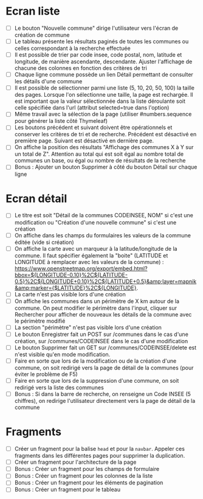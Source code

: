 # Ecran liste 

- [ ] Le bouton "Nouvelle commune" dirige l'utilisateur vers l'écran de création de commune
- [ ] Le tableau présente les résultats paginés de toutes les communes ou celles correspondant à la recherche effectuée
- [ ] Il est possible de trier par code insee, code postal, nom, latitude et longitude, de manière ascendante, descendante. Ajuster l'affichage de chacune des colonnes en fonction des critères de tri
- [ ] Chaque ligne commune possède un lien Détail permettant de consulter les détails d'une commune
- [ ] Il est possible de sélectionner parmi une liste (5, 10, 20, 50, 100) la taille des pages. Lorsque l'on sélectionne une taille, la page est rechargée. Il est important que la valeur sélectionnée dans la liste déroulante soit celle spécifiée dans l'url (attribut selected=true dans l'option)
- [ ] Même travail avec la sélection de la page (utiliser #numbers.sequence pour générer la liste côté Thymeleaf)
- [ ] Les boutons précédent et suivant doivent être opérationnels et conserver les critères de tri et de recherche. Précédent est désactivé en première page. Suivant est désactivé en dernière page.
- [ ] On affiche la position des résultats "Affichage des communes X à Y sur un total de Z". Attention au total qui est soit égal au nombre total de communes un base, ou égal ou nombre de résultats de la recherche
- [ ] Bonus : Ajouter un bouton Supprimer à côté du bouton Détail sur chaque ligne

# Ecran détail
- [ ] Le titre est soit "Détail de la communes CODEINSEE, NOM" si c'est une modification ou "Création d'une nouvelle commune" si c'est une création
- [ ] On affiche dans les champs du formulaires les valeurs de la commune éditée (vide si création)
- [ ] On affiche la carte avec un marqueur à la latitude/longitude de la commune. Il faut spécifier également la "boite" (LATITUDE et LONGITUDE à remplacer avec les valeurs de la commune) : https://www.openstreetmap.org/export/embed.html?bbox=${LONGITUDE-0.10}%2C${LATITUDE-0.5}%2C${LONGITUDE+0.10}%2C${LATITUDE+0.5}&amp;layer=mapnik&amp;marker={$LATITUDE}%2C${LONGITUDE}.
- [ ] La carte n'est pas visible lors d'une création
- [ ] On affiche les communes dans un périmètre de X km autour de la commune. On peut modifier le périmètre dans l'input, cliquer sur Rechercher pour afficher de nouveaux les détails de la commune avec le périmètre modifié
- [ ] La section "périmètre" n'est pas visible lors d'une création
- [ ] Le bouton Enregistrer fait un POST sur /communes dans le cas d'une création, sur /communes/CODEINSEE dans le cas d'une modification
- [ ] Le bouton Supprimer fait un GET sur /communes/CODEINSEE/delete est n'est visible qu'en mode modification.
- [ ] Faire en sorte que lors de la modification ou de la création d'une commune, on soit redirigé vers la page de détail de la communes (pour éviter le problème de F5)
- [ ] Faire en sorte que lors de la suppression d'une commune, on soit redirigé vers la liste des communes
- [ ] Bonus : Si dans la barre de recherche, on renseigne un Code INSEE (5 chiffres), on redirige l'utilisateur directement vers la page de détail de la commune

# Fragments
- [ ] Créer un fragment pour la balise `head` et pour la `navbar`. Appeler ces fragments dans les différentes pages pour supprimer la duplication.
- [ ] Créer un fragment pour l'architecture de la page
- [ ] Bonus : Créer un fragment pour les champs de formulaire
- [ ] Bonus : Créer un fragment pour les colonnes de la liste
- [ ] Bonus : Créer un fragment pour les éléments de pagination
- [ ] Bonus : Créer un fragment pour le tableau
